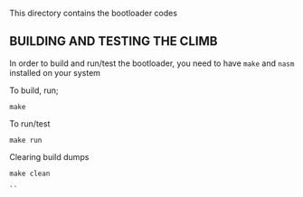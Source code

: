 This directory contains the bootloader codes

## BUILDING AND TESTING THE CLIMB

In order to build and run/test the bootloader, you need to have `make` and `nasm` installed on your system

To build, run;
```
make

```
To run/test
```
make run

```
Clearing build dumps
```
make clean

``
